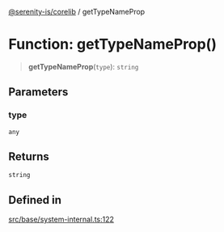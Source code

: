 [@serenity-is/corelib](../README.md) / getTypeNameProp

# Function: getTypeNameProp()

> **getTypeNameProp**(`type`): `string`

## Parameters

### type

`any`

## Returns

`string`

## Defined in

[src/base/system-internal.ts:122](https://github.com/serenity-is/serenity/blob/master/packages/corelib/src/base/system-internal.ts#L122)
